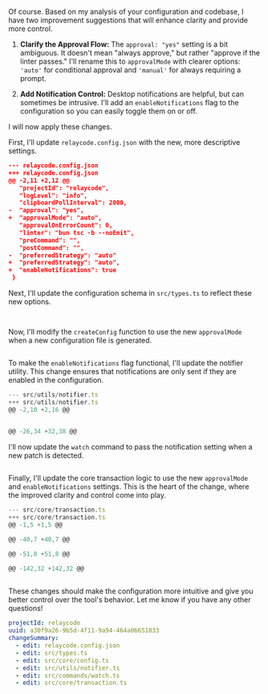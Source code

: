 Of course. Based on my analysis of your configuration and codebase, I have two improvement suggestions that will enhance clarity and provide more control.

1.  **Clarify the Approval Flow:** The `approval: "yes"` setting is a bit ambiguous. It doesn't mean "always approve," but rather "approve if the linter passes." I'll rename this to `approvalMode` with clearer options: `'auto'` for conditional approval and `'manual'` for always requiring a prompt.

2.  **Add Notification Control:** Desktop notifications are helpful, but can sometimes be intrusive. I'll add an `enableNotifications` flag to the configuration so you can easily toggle them on or off.

I will now apply these changes.

First, I'll update `relaycode.config.json` with the new, more descriptive settings.

```json // relaycode.config.json new-unified
--- relaycode.config.json
+++ relaycode.config.json
@@ -2,11 +2,12 @@
   "projectId": "relaycode",
   "logLevel": "info",
   "clipboardPollInterval": 2000,
-  "approval": "yes",
+  "approvalMode": "auto",
   "approvalOnErrorCount": 0,
   "linter": "bun tsc -b --noEmit",
   "preCommand": "",
   "postCommand": "",
-  "preferredStrategy": "auto"
+  "preferredStrategy": "auto",
+  "enableNotifications": true
 }
```

Next, I'll update the configuration schema in `src/types.ts` to reflect these new options.

```typescript // src/types.ts 
 
```

Now, I'll modify the `createConfig` function to use the new `approvalMode` when a new configuration file is generated.

```typescript // src/core/config.ts 
```

To make the `enableNotifications` flag functional, I'll update the notifier utility. This change ensures that notifications are only sent if they are enabled in the configuration.

```typescript // src/utils/notifier.ts new-unified
--- src/utils/notifier.ts
+++ src/utils/notifier.ts
@@ -2,10 +2,16 @@
 

@@ -26,34 +32,38 @@

```

I'll now update the `watch` command to pass the notification setting when a new patch is detected.

```typescript // src/commands/watch.ts 
```

Finally, I'll update the core transaction logic to use the new `approvalMode` and `enableNotifications` settings. This is the heart of the change, where the improved clarity and control come into play.

```typescript // src/core/transaction.ts new-unified
--- src/core/transaction.ts
+++ src/core/transaction.ts
@@ -1,5 +1,5 @@

@@ -40,7 +40,7 @@

@@ -51,8 +51,8 @@

@@ -142,32 +142,32 @@
  
```

These changes should make the configuration more intuitive and give you better control over the tool's behavior. Let me know if you have any other questions!

```yaml
projectId: relaycode
uuid: a30f9a26-9b5d-4f11-9a94-464a06651833
changeSummary:
  - edit: relaycode.config.json
  - edit: src/types.ts
  - edit: src/core/config.ts
  - edit: src/utils/notifier.ts
  - edit: src/commands/watch.ts
  - edit: src/core/transaction.ts
```